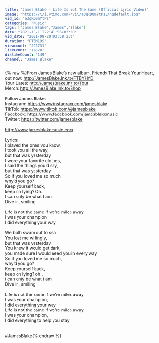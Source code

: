 ```yaml
---
title: "James Blake - Life Is Not The Same (Official Lyric Video)"
image: "https:\/\/i.ytimg.com\/vi\/a3qRD0mYtPs\/hqdefault.jpg"
vid_id: "a3qRD0mYtPs"
categories: "Music"
tags: ["James Blake","James","Blake"]
date: "2021-10-11T22:41:56+03:00"
vid_date: "2021-08-20T03:58:23Z"
duration: "PT3M19S"
viewcount: "292731"
likeCount: "11820"
dislikeCount: "149"
channel: "James Blake"
---
```

{% raw %}From James Blake’s new album, Friends That Break Your Heart, out now: <a rel="nofollow" target="blank" href="http://JamesBlake.lnk.to/FTBYHYD">http://JamesBlake.lnk.to/FTBYHYD</a><br />Tour Dates: <a rel="nofollow" target="blank" href="http://JamesBlake.lnk.to/Tour">http://JamesBlake.lnk.to/Tour</a><br />Merch: <a rel="nofollow" target="blank" href="http://JamesBlake.lnk.to/Shop">http://JamesBlake.lnk.to/Shop</a><br /><br />Follow James Blake:<br />Instagram: <a rel="nofollow" target="blank" href="https://www.instagram.com/jamesblake">https://www.instagram.com/jamesblake</a><br />TikTok: <a rel="nofollow" target="blank" href="https://www.tiktok.com/@jamesblake">https://www.tiktok.com/@jamesblake</a><br />Facebook: <a rel="nofollow" target="blank" href="https://www.facebook.com/jamesblakemusic">https://www.facebook.com/jamesblakemusic</a><br />Twitter: <a rel="nofollow" target="blank" href="https://twitter.com/jamesblake">https://twitter.com/jamesblake</a><br /><br /><a rel="nofollow" target="blank" href="http://www.jamesblakemusic.com">http://www.jamesblakemusic.com</a><br /><br />Lyrics:<br />I played the ones you know,<br />I took you all the way,<br />but that was yesterday<br />I wore your favorite clothes,<br />I said the things you’d say,<br />but that was yesterday<br />So if you loved me so much<br />why’d you go?<br />Keep yourself back,<br />keep on lying? Oh..<br />I can only be what I am<br />Dive in, smiling<br /><br />Life is not the same if we’re miles away<br />I was your champion <br />I did everything your way<br /><br />We both swam out to sea<br />You lost me willingly,<br />but that was yesterday<br />You knew it would get dark,<br />you made sure I would need you in every way<br />So if you loved me so much,<br />why’d you go?<br />Keep yourself back,<br />keep on lying? oh..<br />I can only be what I am<br />Dive in, smiling<br /><br />Life is not the same if we’re miles away<br />I was your champion,<br />I did everything your way<br />Life is not the same if we’re miles away<br />I was your champion,<br />I did everything to help you stay<br /><br /><br />#JamesBlake{% endraw %}
